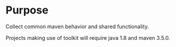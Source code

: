 # Purpose

Collect common maven behavior and shared functionality.

Projects making use of toolkit will require java 1.8 and maven 3.5.0.
